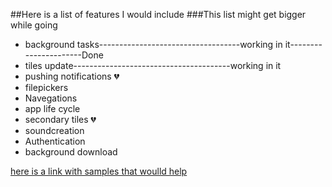 ##Here is a list of features I would include 
###This list might get bigger while going

* background tasks-----------------------------------working in it----------------------Done
* tiles update---------------------------------------working in it
* pushing notifications :broken_heart:
* filepickers
* Navegations
* app life cycle
* secondary tiles :broken_heart:
* soundcreation
* Authentication
* background download


[here is a link with samples that woulld help](https://github.com/Microsoft/Windows-universal-samples/tree/master/Samples)




